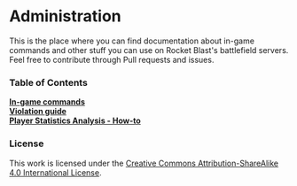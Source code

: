 # Administration
This is the place where you can find documentation about in-game commands and other stuff you can use on Rocket Blast's battlefield servers.  
Feel free to contribute through Pull requests and issues.

### Table of Contents
**[In-game commands](commands.md)**  
**[Violation guide](violations-guide.md)**  
**[Player Statistics Analysis - How-to](player-statistics-analysis-how-to.md)**

### License
This work is licensed under the [Creative Commons Attribution-ShareAlike 4.0 International License](http://creativecommons.org/licenses/by-sa/4.0/).
